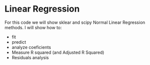 # Linear Regression
For this code we will show sklear and scipy Normal Linear Regression methods. I will show how to:
- fit
- predict
- analyze coeficients
- Measure R squared (and Adjusted R Squared)
- Residuals analysis
